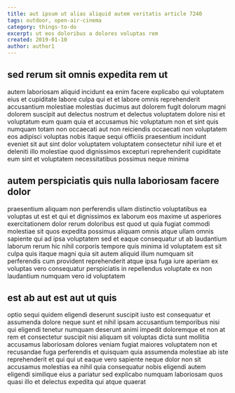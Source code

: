 ```yaml
---
title: aut ipsum ut alias aliquid autem veritatis article 7240
tags: outdoor, open-air-cinema
category: things-to-do
excerpt: ut eos doloribus a dolores voluptas rem
created: 2019-01-10
author: author1
---
```


## sed rerum sit omnis expedita rem ut

autem laboriosam aliquid incidunt ea enim facere explicabo qui voluptatem eius et cupiditate labore culpa qui et et labore omnis reprehenderit accusantium molestiae molestias ducimus aut dolorem fugit dolorum magni dolorem suscipit aut delectus nostrum et delectus voluptatem dolore nisi et voluptatum eum quam quia et accusamus hic voluptatum non et sint quis numquam totam non occaecati aut non reiciendis occaecati non voluptatem eos adipisci voluptas nobis itaque sequi officiis praesentium incidunt eveniet sit aut sint dolor voluptatem voluptatem consectetur nihil iure et et deleniti illo molestiae quod dignissimos excepturi reprehenderit cupiditate eum sint et voluptatem necessitatibus possimus neque minima

## autem perspiciatis quis nulla laboriosam facere dolor

praesentium aliquam non perferendis ullam distinctio voluptatibus ea voluptas ut est et qui et dignissimos ex laborum eos maxime ut asperiores exercitationem dolor rerum doloribus est quod ut quia fugiat commodi molestiae sit quos expedita possimus aliquam omnis atque ullam omnis sapiente qui ad ipsa voluptatem sed et eaque consequatur ut ab laudantium laborum rerum hic nihil corporis tempore quis minima id voluptatem est sit culpa quis itaque magni quia sit autem aliquid illum numquam sit perferendis cum provident reprehenderit atque ipsa fuga iure aperiam ex voluptas vero consequatur perspiciatis in repellendus voluptate ex non laudantium numquam vero id voluptatem

## est ab aut est aut ut quis

optio sequi quidem eligendi deserunt suscipit iusto est consequatur et assumenda dolore neque sunt et nihil ipsam accusantium temporibus nisi qui eligendi tenetur numquam deserunt animi impedit doloremque et non at rem et consectetur suscipit nisi aliquam sit voluptas dicta sunt mollitia accusamus laboriosam dolores veniam fugiat maiores voluptatem non et recusandae fuga perferendis et quisquam quia assumenda molestiae ab iste reprehenderit et qui qui ut eaque vero sapiente neque dolor non sit accusamus molestias ea nihil quia consequatur nobis eligendi autem eligendi similique eius a pariatur sed explicabo numquam laboriosam quos quasi illo et delectus expedita qui atque quaerat
